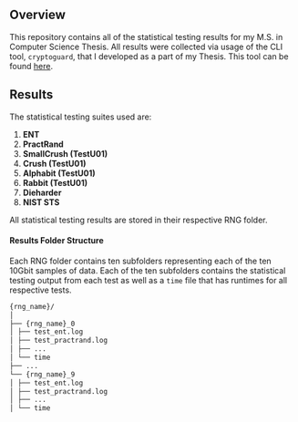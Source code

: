 ## Overview

This repository contains all of the statistical testing results for my M.S. in Computer Science Thesis. All results were collected via usage of the CLI tool, `cryptoguard`, that I developed as a part of my Thesis. This tool can be found [here](https://github.com/jnaizer/cryptoguard).

## Results
The statistical testing suites used are:

1. **ENT**
2. **PractRand**
3. **SmallCrush (TestU01)**
4. **Crush (TestU01)**
5. **Alphabit (TestU01)**
6. **Rabbit (TestU01)**
7. **Dieharder**
8. **NIST STS**

All statistical testing results are stored in their respective RNG folder.

#### Results Folder Structure

Each RNG folder contains ten subfolders representing each of the ten 10Gbit samples of data. Each of the ten subfolders contains the statistical testing output from each test as well as a `time` file that has runtimes for all respective tests.
```bash
{rng_name}/
│
├── {rng_name}_0
│ ├── test_ent.log
│ ├── test_practrand.log
│ ├── ...
│ └── time
├── ...
└── {rng_name}_9
│ ├── test_ent.log
│ ├── test_practrand.log
│ ├── ...
│ └── time
```

